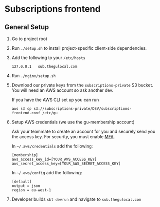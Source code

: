# Subscriptions frontend

## General Setup
1. Go to project root
1. Run `./setup.sh` to install project-specific client-side dependencies.
1. Add the following to your `/etc/hosts`

   ```
   127.0.0.1   sub.thegulocal.com
   ```

1. Run `./nginx/setup.sh`
1. Download our private keys from the `subscriptions-private` S3 bucket. You will need an AWS account so ask another dev.

    If you have the AWS CLI set up you can run
    ```
    aws s3 cp s3://subscriptions-private/DEV/subscriptions-frontend.conf /etc/gu

    ```
1. Setup AWS credentials (we use the gu-membership account)

   Ask your teammate to create an account for you and securely send you the access key. For security, you must enable [MFA](http://aws.amazon.com/iam/details/mfa/).

   In `~/.aws/credentials` add the following:

   ```
   [membership]
   aws_access_key_id=[YOUR_AWS_ACCESS_KEY]
   aws_secret_access_key=[YOUR_AWS_SECRET_ACCESS_KEY]
   ```

   In `~/.aws/config` add the following:

   ```
   [default]
   output = json
   region = eu-west-1
   ```
1. Developer builds ``` sbt devrun ``` and navigate to ```sub.thegulocal.com```
